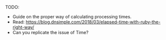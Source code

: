 TODO:
- Guide on the proper way of calculating processing times.
- Read: https://blog.dnsimple.com/2018/03/elapsed-time-with-ruby-the-right-way/
- Can you replicate the issue of Time?